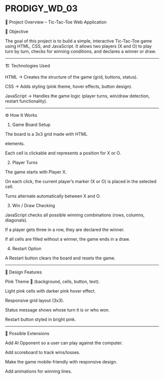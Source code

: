 # PRODIGY_WD_03
🎯 Project Overview – Tic-Tac-Toe Web Application

📌 Objective

The goal of this project is to build a simple, interactive Tic-Tac-Toe game using HTML, CSS, and JavaScript.
It allows two players (X and O) to play turn by turn, checks for winning conditions, and declares a winner or draw.


---

🏗 Technologies Used

HTML → Creates the structure of the game (grid, buttons, status).

CSS → Adds styling (pink theme, hover effects, button design).

JavaScript → Handles the game logic (player turns, win/draw detection, restart functionality).



---

⚙ How It Works

1. Game Board Setup

The board is a 3x3 grid made with HTML <div> elements.

Each cell is clickable and represents a position for X or O.



2. Player Turns

The game starts with Player X.

On each click, the current player’s marker (X or O) is placed in the selected cell.

Turns alternate automatically between X and O.



3. Win / Draw Checking

JavaScript checks all possible winning combinations (rows, columns, diagonals).

If a player gets three in a row, they are declared the winner.

If all cells are filled without a winner, the game ends in a draw.



4. Restart Option

A Restart button clears the board and resets the game.





---

🎨 Design Features

Pink Theme 🌸 (background, cells, button, text).

Light pink cells with darker pink hover effect.

Responsive grid layout (3x3).

Status message shows whose turn it is or who won.

Restart button styled in bright pink.



---

🚀 Possible Extensions

Add AI Opponent so a user can play against the computer.

Add scoreboard to track wins/losses.

Make the game mobile-friendly with responsive design.

Add animations for winning lines.
